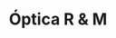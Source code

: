 ---
title: "Óptica R & M"
url: /santa-cruz-de-la-sierra/optica-r-und-m-calle-florida/
shop: Optiker
---